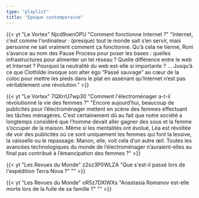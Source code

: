 ```yaml
---
type: "playlist"
title: "Epoque contemporaine"
---
```



{{< yt "Le Vortex" Njcd9oenOPU "Comment fonctionne Internet ?" "Internet, c’est comme l'ordinateur : (presque) tout le monde sait s’en servir, mais personne ne sait vraiment comment ça fonctionne. Qu’à cela ne tienne, Roni s’avance au nom des Pause Process pour poser les bases : quelles infrastructures pour alimenter un tel réseau ? Quelle différence entre le web et Internet ? Pourquoi la neutralité du web est-elle si importante ? … Jusqu’à ce que Clothilde invoque son alter égo “Passé sauvage” au cœur de la coloc pour mettre les pieds dans le plat en assénant qu’Internet n’est pas véritablement une révolution." >}}

{{< yt "Le Vortex" 7QXrrU7wp30 "Comment l'électroménager a-t-il révolutionné la vie des femmes ?" "Encore aujourd’hui, beaucoup de publicités pour l’électroménager mettent en scène des femmes effectuant les tâches ménagères. C’est certainement dû au fait que notre société a longtemps considéré que l’homme devait aller gagner des sous et la femme s’occuper de la maison. Même si les mentalités ont évolué, Léa est révoltée de voir des publicités où ce sont uniquement les femmes qui font la lessive, la vaisselle ou le repassage. Manon, elle, voit cela d’un autre œil. Toutes les avancées technologiques du monde de l’électroménager n’auraient-elles au final pas contribué à l’émancipation des femmes ?" >}}

{{< yt "Les Revues du Monde" z2sz3P0WLZA "Que s'est-il passé lors de l'expédition Terra Nova ?" "" >}}

{{< yt "Les Revues du Monde" oR5z7DXlWXs "Anastasia Romanov est-elle morte lors de la fuite de sa famille ?" "" >}}
